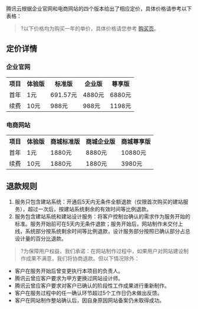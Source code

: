 腾讯云根据企业官网和电商网站的四个版本给出了相应定价，具体价格请参考以下表格：
>?以下价格均为购买一年的单价，具体价格请您参考 [购买页](https://buy.cloud.tencent.com/wds)。
>
## 定价详情
### 企业官网
<table>
  <tr>
    <th>项目</th>
    <th>体验版</th>
    <th>标准版</th>
    <th>企业版</th>
    <th>尊享版</th>
  </tr>
  <tr>
    <td>首年</td>
    <td>1元</td>
    <td>691.57元</td>
    <td>4880元</td>
    <td>6880元</td>
  </tr>
  <tr>
    <td>续费</td>
    <td>10元</td>
    <td>988元</td>
    <td>988元</td>
    <td>1198元</td>
  </tr>
	</table>
	
### 电商网站

<table>
  <tr>
    <th>项目</th>
    <th>体验版</th>
    <th>商城标准版 </th>
    <th>商城企业版</th>
    <th>商城尊享版</th>
  </tr>
  <tr>
    <td>首年</td>
    <td>1元</td>
    <td>1880元</td>
    <td>8880元</td>
    <td>10880元</td>
  </tr>
  <tr>
    <td>续费</td>
    <td>10元</td>
    <td>1880元</td>
    <td>1880元</td>
    <td> 3980元</td>
  </tr>
</table>

## 退款规则
1. 服务只包含建站系统：开通后5天内无条件全额退款（仅限首次购买的建站服务），超过一次后，按建站系统剩余的有效时间等比例退款。
2. 服务包含建站系统和建站设计服务：将客户控制台确认的需求作为服务开始的标准。服务开始前可在5天内无条件退款；服务开始后，网站制作未交付上线，系统部分按系统剩余时间等比例退款，设计服务部分按照已确认部分占总设计量的百分比退款。

>?为保障用户权益，我们承诺：在网站制作过程中，如果用户对网站建设制作成果不满意，我们将协商退款。但以下情况除外：
- 客户在服务开始后曾变更执行本项目的负责人。
- 腾讯云曾应客户要求为甲方更换过网站设计师。
- 腾讯云曾应客户要求对客户已确认的阶段性工作成果进行重新制作。
- 客户在服务过程中的任一确认环节超过5个工作日仍未做出反馈。
- 客户在网站制作整站确认后，因自身原因网站备案仍未取得成功。
